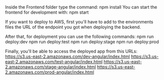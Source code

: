 Inside the Frontend folder type the command:
npm install
You can start the frontend for development with:
npm start

If you want to deploy to AWS, first you'll have to add to the environments files the URL of the endpoint you got when deploying the backend.

After that, for deployment you can use the following commands:
npm run deploy:dev
npm run deploy:test
npm run deploy:stage
npm run deploy:prod

Finally, you'll be able to access the deployed app from this URLs:
https://s3.us-east-2.amazonaws.com/dev-angular/index.html
https://s3.us-east-2.amazonaws.com/test-angular/index.html
https://s3.us-east-2.amazonaws.com/stage-angular/index.html
https://s3.us-east-2.amazonaws.com/prod-angular/index.html
